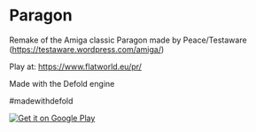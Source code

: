 # Paragon

Remake of the Amiga classic Paragon made by Peace/Testaware (https://testaware.wordpress.com/amiga/)

Play at:
https://www.flatworld.eu/pr/

Made with the Defold engine

#madewithdefold


<a href='https://play.google.com/store/apps/details?id=eu.flatworld.paragonredux&pcampaignid=pcampaignidMKT-Other-global-all-co-prtnr-py-PartBadge-Mar2515-1'><img alt='Get it on Google Play' src='https://play.google.com/intl/en_us/badges/static/images/badges/en_badge_web_generic.png'/></a>

